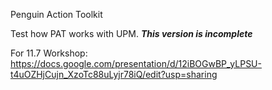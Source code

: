 Penguin Action Toolkit

Test how PAT works with UPM.
***This version is incomplete***

For 11.7 Workshop: https://docs.google.com/presentation/d/12iBOGwBP_yLPSU-t4uOZHjCujn_XzoTc88uLyjr78iQ/edit?usp=sharing